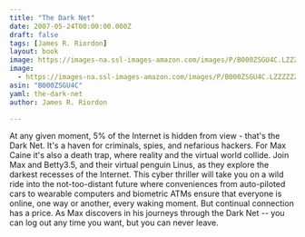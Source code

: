 ```yaml
---
title: "The Dark Net"
date: 2007-05-24T00:00:00.000Z
draft: false
tags: [James R. Riordon]
layout: book
image: https://images-na.ssl-images-amazon.com/images/P/B000ZSGU4C.LZZZZZZZ.jpg
image: 
  - https://images-na.ssl-images-amazon.com/images/P/B000ZSGU4C.LZZZZZZZ.jpg
asin: "B000ZSGU4C"
yaml: the-dark-net
author: James R. Riordon

---
```


At any given moment, 5% of the Internet is hidden from view - that's the Dark Net. It's a haven for criminals, spies, and nefarious hackers. For Max Caine it's also a death trap, where reality and the virtual world collide. Join Max and Betty3.5, and their virtual penguin Linus, as they explore the darkest recesses of the Internet. This cyber thriller will take you on a wild ride into the not-too-distant future where conveniences from auto-piloted cars to wearable computers and biometric ATMs ensure that everyone is online, one way or another, every waking moment. But continual connection has a price. As Max discovers in his journeys through the Dark Net -- you can log out any time you want, but you can never leave.